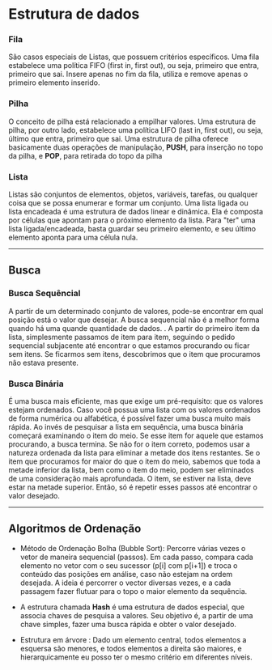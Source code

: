 # Estrutura de dados

### Fila

São casos especiais de Listas, que possuem critérios específicos. Uma fila estabelece uma política FIFO (first in, first out), ou seja, primeiro que entra, primeiro que sai. Insere apenas no fim da fila, utiliza e remove apenas o primeiro elemento inserido.

### Pilha

O conceito de pilha está relacionado a empilhar valores. Uma estrutura de pilha, por outro lado, estabelece uma política LIFO (last in, first out), ou seja, último que entra, primeiro que sai. Uma estrutura de pilha oferece basicamente duas operações de manipulação, **PUSH**, para inserção no topo da pilha, e **POP**, para retirada do topo da pilha

### Lista

Listas são conjuntos de elementos, objetos, variáveis, tarefas, ou qualquer coisa que se possa enumerar e formar um conjunto. Uma lista ligada ou lista encadeada é uma estrutura de dados linear e dinâmica. Ela é composta por células que apontam para o próximo elemento da lista. Para "ter" uma lista ligada/encadeada, basta guardar seu primeiro elemento, e seu último elemento aponta para uma célula nula.

---

## Busca

### Busca Sequêncial

A partir de um determinado conjunto de valores, pode-se encontrar em qual posição está o valor que desejar. A busca sequencial não é a melhor forma quando há uma quande quantidade de dados. . A partir do primeiro item da lista, simplesmente passamos de item para item, seguindo o pedido sequencial subjacente até encontrar o que estamos procurando ou ficar sem itens. Se ficarmos sem itens, descobrimos que o item que procuramos não estava presente.

### Busca Binária

É uma busca mais eficiente, mas que exige um pré-requisito: que os valores estejam ordenados. Caso você possua uma lista com os valores ordenados de forma numérica ou alfabética, é possível fazer uma busca muito mais rápida. Ao invés de pesquisar a lista em sequência, uma busca binária começará examinando o item do meio. Se esse item for aquele que estamos procurando, a busca termina. Se não for o item correto, podemos usar a natureza ordenada da lista para eliminar a metade dos itens restantes. Se o item que procuramos for maior do que o item do meio, sabemos que toda a metade inferior da lista, bem como o item do meio, podem ser eliminados de uma consideração mais aprofundada. O item, se estiver na lista, deve estar na metade superior. Então, só é repetir esses passos até encontrar o valor desejado.

---

## Algoritmos de Ordenação

* Método de Ordenação Bolha (Bubble Sort):  Percorre várias vezes o vetor de maneira sequencial (passos). Em cada passo, compara cada elemento no vetor com o seu sucessor (p[i] com p[i+1]) e troca o conteúdo das posições em análise, caso não estejam na ordem desejada.  A ideia é percorrer o vector diversas vezes, e a cada passagem fazer flutuar para o topo o maior elemento da sequência.

* A estrutura chamada **Hash** é uma estrutura de dados especial, que associa chaves de pesquisa a valores. Seu objetivo é, a partir de uma chave simples, fazer uma busca rápida e obter o valor desejado.

* Estrutura em árvore : Dado um elemento central, todos elementos a esquersa são menores, e todos elementos a direita são maiores, e hierarquicamente eu posso ter o mesmo critério em diferentes níveis.
  








